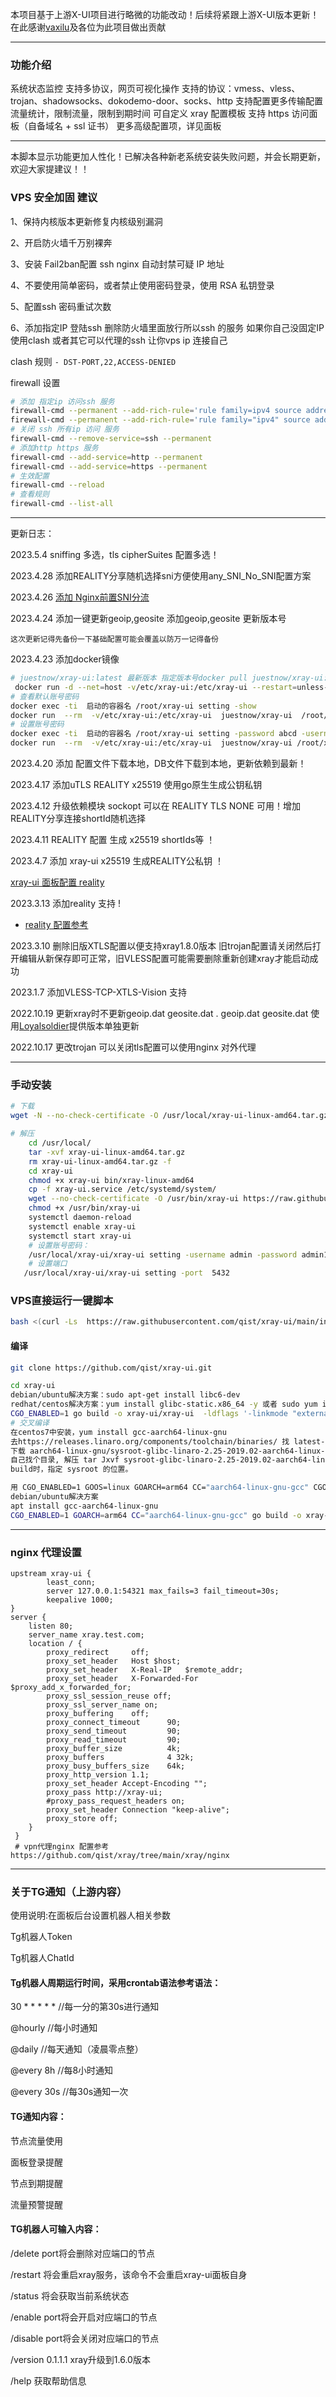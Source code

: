 本项目基于上游X-UI项目进行略微的功能改动！后续将紧跟上游X-UI版本更新！在此感谢[vaxilu](https://github.com/vaxilu/x-ui)及各位为此项目做出贡献

----------------------------------------------------------------------------------------------------------------------------------------------
### 功能介绍

系统状态监控
支持多协议，网页可视化操作
支持的协议：vmess、vless、trojan、shadowsocks、dokodemo-door、socks、http
支持配置更多传输配置
流量统计，限制流量，限制到期时间
可自定义 xray 配置模板
支持 https 访问面板（自备域名 + ssl 证书）
更多高级配置项，详见面板

----------------------------------------------------------------------------------------------------------------------------------------------

本脚本显示功能更加人性化！已解决各种新老系统安装失败问题，并会长期更新，欢迎大家提建议！！
    
### VPS 安全加固 建议

1、保持内核版本更新修复内核级别漏洞 

2、开启防火墙千万别裸奔

3、安装 Fail2ban配置 ssh nginx 自动封禁可疑 IP 地址

4、不要使用简单密码，或者禁止使用密码登录，使用 RSA 私钥登录

5、配置ssh 密码重试次数

6、添加指定IP 登陆ssh 删除防火墙里面放行所以ssh 的服务 如果你自己没固定IP 使用clash 或者其它可以代理的ssh 让你vps ip 连接自己

clash 规则   `- DST-PORT,22,ACCESS-DENIED`

firewall 设置

```bash
# 添加 指定ip 访问ssh 服务
firewall-cmd --permanent --add-rich-rule='rule family=ipv4 source address=10.0.0.1/32 service name=ssh accept'
firewall-cmd --permanent --add-rich-rule='rule family="ipv4" source address="103.119.132.41/32" service name="ssh" accept'
# 关闭 ssh 所有ip 访问 服务
firewall-cmd --remove-service=ssh --permanent
# 添加http https 服务
firewall-cmd --add-service=http --permanent
firewall-cmd --add-service=https --permanent
# 生效配置
firewall-cmd --reload
# 查看规则
firewall-cmd --list-all
```
----------------------------------------------------------------------------------------------------------------------------------------------
更新日志：

2023.5.4 sniffing 多选，tls cipherSuites 配置多选！

2023.4.28 添加REALITY分享随机选择sni方便使用any_SNI_No_SNI配置方案

2023.4.26 [添加 Nginx前置SNI分流](./Nginx前置SNI分流.md)

2023.4.24 添加一键更新geoip,geosite 添加geoip,geosite 更新版本号

`这次更新记得先备份一下基础配置可能会覆盖以防万一记得备份`

2023.4.23 添加docker镜像

```bash
# juestnow/xray-ui:latest 最新版本 指定版本号docker pull juestnow/xray-ui:1.8.6
 docker run -d --net=host -v/etc/xray-ui:/etc/xray-ui --restart=unless-stopped --name xray-ui juestnow/xray-ui:latest
# 查看默认账号密码
docker exec -ti  启动的容器名 /root/xray-ui setting -show
docker run  --rm  -v/etc/xray-ui:/etc/xray-ui  juestnow/xray-ui  /root/xray-ui setting -show
# 设置账号密码
docker exec -ti  启动的容器名 /root/xray-ui setting -password abcd -username abacd 
docker run  --rm  -v/etc/xray-ui:/etc/xray-ui  juestnow/xray-ui /root/xray-ui setting -password abcd -username abacd
```

2023.4.20 添加 配置文件下载本地，DB文件下载到本地，更新依赖到最新！

2023.4.17 添加uTLS REALITY x25519 使用go原生生成公钥私钥

2023.4.12 升级依赖模块 sockopt 可以在 REALITY TLS NONE 可用！增加REALITY分享连接shortId随机选择

2023.4.11 REALITY 配置 生成 x25519 shortIds等 ！

2023.4.7 添加 xray-ui x25519 生成REALITY公私钥 ！

[xray-ui 面板配置 reality](./reality.md)

2023.3.13 添加reality 支持 !

* [reality 配置参考](./media/reality.png)

2023.3.10 删除旧版XTLS配置以便支持xray1.8.0版本 旧trojan配置请关闭然后打开编辑从新保存即可正常，旧VLESS配置可能需要删除重新创建xray才能启动成功

2023.1.7 添加VLESS-TCP-XTLS-Vision 支持

2022.10.19 更新xray时不更新geoip.dat geosite.dat . geoip.dat geosite.dat 使用[Loyalsoldier](https://github.com/Loyalsoldier/geoip)提供版本单独更新

2022.10.17 更改trojan 可以关闭tls配置可以使用nginx 对外代理

-------------------------------------------------------------------------------------------------------------------------------------------------
### 手动安装

```bash
# 下载 
wget -N --no-check-certificate -O /usr/local/xray-ui-linux-amd64.tar.gz https://github.com/qist/xray-ui/releases/latest/download/xray-ui-linux-amd64.tar.gz

# 解压
    cd /usr/local/
    tar -xvf xray-ui-linux-amd64.tar.gz
    rm xray-ui-linux-amd64.tar.gz -f
    cd xray-ui
    chmod +x xray-ui bin/xray-linux-amd64
    cp -f xray-ui.service /etc/systemd/system/
    wget --no-check-certificate -O /usr/bin/xray-ui https://raw.githubusercontent.com/qist/xray-ui/main/xray-ui.sh
    chmod +x /usr/bin/xray-ui
    systemctl daemon-reload
    systemctl enable xray-ui
    systemctl start xray-ui
    # 设置账号密码：
    /usr/local/xray-ui/xray-ui setting -username admin -password admin123
    # 设置端口
   /usr/local/xray-ui/xray-ui setting -port  5432
```

### VPS直接运行一键脚本

```bash
bash <(curl -Ls  https://raw.githubusercontent.com/qist/xray-ui/main/install.sh)
```

#### 编译

```bash
git clone https://github.com/qist/xray-ui.git

cd xray-ui
debian/ubuntu解决方案：sudo apt-get install libc6-dev
redhat/centos解决方案：yum install glibc-static.x86_64 -y 或者 sudo yum install glibc-static
CGO_ENABLED=1 go build -o xray-ui/xray-ui  -ldflags '-linkmode "external" -extldflags "-static"' main.go
# 交叉编译
在centos7中安装，yum install gcc-aarch64-linux-gnu
去https://releases.linaro.org/components/toolchain/binaries/ 找 latest-7
下载 aarch64-linux-gnu/sysroot-glibc-linaro-2.25-2019.02-aarch64-linux-gnu.tar.xz
自己找个目录, 解压 tar Jxvf sysroot-glibc-linaro-2.25-2019.02-aarch64-linux-gnu.tar.xz
build时，指定 sysroot 的位置。

用 CGO_ENABLED=1 GOOS=linux GOARCH=arm64 CC="aarch64-linux-gnu-gcc" CGO_CFLAGS="-g -O2 --sysroot=/..../sysroot-glibc-linaro-2.25-2019.02-aarch64-linux-gnu/" CGO_LDFLAGS="-g -O2 --sysroot=/..../sysroot-glibc-linaro-2.25-2019.02-aarch64-linux-gnu/" go build -v -ldflags "-w -s" -o xray-ui/xray-ui main.go 编译成功。
debian/ubuntu解决方案
apt install gcc-aarch64-linux-gnu
CGO_ENABLED=1 GOARCH=arm64 CC="aarch64-linux-gnu-gcc" go build -o xray-ui/xray-ui  -ldflags '-linkmode "external" -extldflags "-static"' main.go 
```

--------------------------------------------------------------------------------------------------------------------------------------------------
### nginx 代理设置

```nginx
upstream xray-ui {
        least_conn;
        server 127.0.0.1:54321 max_fails=3 fail_timeout=30s;
        keepalive 1000;
}
server {
    listen 80;
    server_name xray.test.com;
    location / {
        proxy_redirect     off;
        proxy_set_header   Host $host;
        proxy_set_header   X-Real-IP   $remote_addr;
        proxy_set_header   X-Forwarded-For  $proxy_add_x_forwarded_for;
        proxy_ssl_session_reuse off;
        proxy_ssl_server_name on;
        proxy_buffering    off;
        proxy_connect_timeout      90;
        proxy_send_timeout         90;
        proxy_read_timeout         90;
        proxy_buffer_size          4k;
        proxy_buffers              4 32k;
        proxy_busy_buffers_size    64k;
        proxy_http_version 1.1;
        proxy_set_header Accept-Encoding "";
        proxy_pass http://xray-ui;
        #proxy_pass_request_headers on;
        proxy_set_header Connection "keep-alive";
        proxy_store off;
    }
 }
 # vpn代理nginx 配置参考
https://github.com/qist/xray/tree/main/xray/nginx
```

--------------------------------------------------------------------------------------------------------------------------------------------------
### 关于TG通知（上游内容）

使用说明:在面板后台设置机器人相关参数

Tg机器人Token

Tg机器人ChatId

#### Tg机器人周期运行时间，采用crontab语法参考语法：

30 * * * * * //每一分的第30s进行通知

@hourly //每小时通知

@daily //每天通知（凌晨零点整）

@every 8h //每8小时通知

@every 30s  //每30s通知一次

#### TG通知内容：

节点流量使用

面板登录提醒

节点到期提醒

流量预警提醒

#### TG机器人可输入内容：

/delete port将会删除对应端口的节点

/restart 将会重启xray服务，该命令不会重启xray-ui面板自身

/status 将会获取当前系统状态

/enable port将会开启对应端口的节点

/disable port将会关闭对应端口的节点

/version 0.1.1.1 xray升级到1.6.0版本

/help 获取帮助信息
